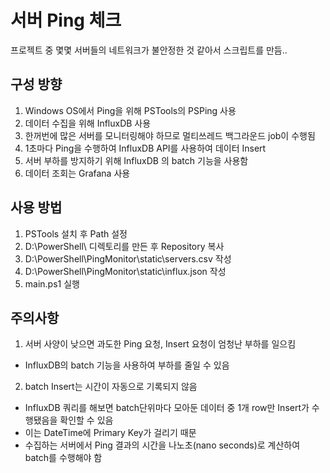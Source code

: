 # 서버 Ping 체크
프로젝트 중 몇몇 서버들의 네트워크가 불안정한 것 같아서 스크립트를 만듬.. 


## 구성 방향
1. Windows OS에서 Ping을 위해 PSTools의 PSPing 사용
2. 데이터 수집을 위해 InfluxDB 사용
3. 한꺼번에 많은 서버를 모니터링해야 하므로 멀티쓰레드 백그라운드 job이 수행됨
4. 1초마다 Ping을 수행하여 InfluxDB API를 사용하여 데이터 Insert
5. 서버 부하를 방지하기 위해 InfluxDB 의 batch 기능을 사용함
6. 데이터 조회는 Grafana 사용


## 사용 방법
1. PSTools 설치 후 Path 설정
2. D:\PowerShell\ 디렉토리를 만든 후 Repository 복사
3. D:\PowerShell\PingMonitor\static\servers.csv 작성
4. D:\PowerShell\PingMonitor\static\influx.json 작성
5. main.ps1 실행


## 주의사항
1. 서버 사양이 낮으면 과도한 Ping 요청, Insert 요청이 엄청난 부하를 일으킴
  - InfluxDB의 batch 기능을 사용하여 부하를 줄일 수 있음
2. batch Insert는 시간이 자동으로 기록되지 않음
  - InfluxDB 쿼리를 해보면 batch단위마다 모아둔 데이터 중 1개 row만 Insert가 수행됐음을 확인할 수 있음
  - 이는 DateTime에 Primary Key가 걸리기 때문
  - 수집하는 서버에서 Ping 결과의 시간을 나노초(nano seconds)로 계산하여 batch를 수행해야 함